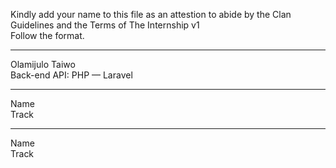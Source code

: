 Kindly add your name to this file as an attestion to abide by the Clan Guidelines and the Terms of The Internship v1
<br/> Follow the format.<br/> 
___
Olamijulo Taiwo <br/>
Back-end API: PHP — Laravel
___
Name <br/>
Track
___
Name <br/>
Track

